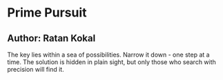 # Prime Pursuit

## Author: Ratan Kokal

The key lies within a sea of possibilities. Narrow it down - one step at a time. The solution is hidden in plain sight, but only those who search with precision will find it.
